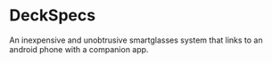 # DeckSpecs
An inexpensive and unobtrusive smartglasses system that links to an android phone with a companion app.
